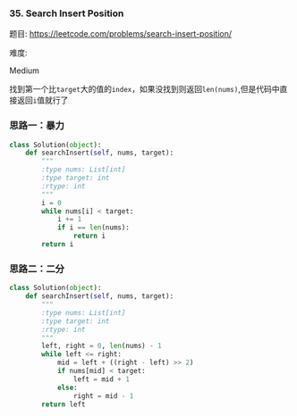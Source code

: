 ### 35. Search Insert Position

题目:
<https://leetcode.com/problems/search-insert-position/>


难度:

Medium

找到第一个比```target```大的值的```index```，如果没找到则返回```len(nums)```,但是代码中直接返回```i```值就行了

### 思路一：暴力

```python
class Solution(object):
    def searchInsert(self, nums, target):
        """
        :type nums: List[int]
        :type target: int
        :rtype: int
        """
        i = 0
        while nums[i] < target:
            i += 1
            if i == len(nums):
                return i
        return i
```
### 思路二：二分

```python
class Solution(object):
    def searchInsert(self, nums, target):
        """
        :type nums: List[int]
        :type target: int
        :rtype: int
        """
        left, right = 0, len(nums) - 1
        while left <= right:
            mid = left + ((right - left) >> 2)
            if nums[mid] < target:
                left = mid + 1
            else:
                right = mid - 1
        return left
```
